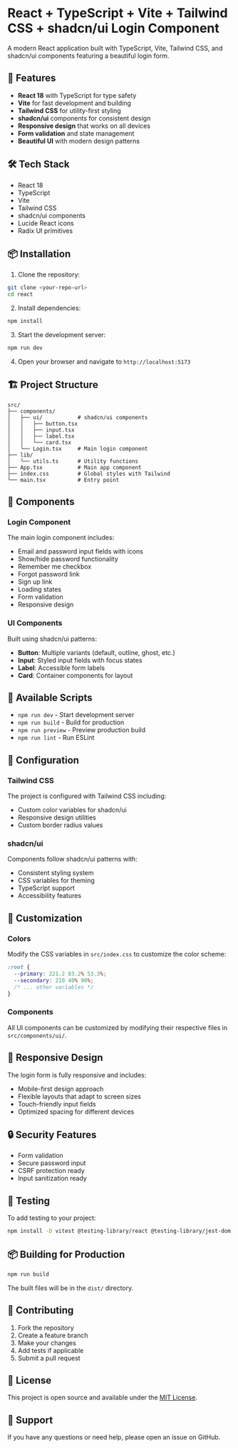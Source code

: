 # React + TypeScript + Vite + Tailwind CSS + shadcn/ui Login Component

A modern React application built with TypeScript, Vite, Tailwind CSS, and shadcn/ui components featuring a beautiful login form.

## 🚀 Features

- **React 18** with TypeScript for type safety
- **Vite** for fast development and building
- **Tailwind CSS** for utility-first styling
- **shadcn/ui** components for consistent design
- **Responsive design** that works on all devices
- **Form validation** and state management
- **Beautiful UI** with modern design patterns

## 🛠️ Tech Stack

- React 18
- TypeScript
- Vite
- Tailwind CSS
- shadcn/ui components
- Lucide React icons
- Radix UI primitives

## 📦 Installation

1. Clone the repository:
```bash
git clone <your-repo-url>
cd react
```

2. Install dependencies:
```bash
npm install
```

3. Start the development server:
```bash
npm run dev
```

4. Open your browser and navigate to `http://localhost:5173`

## 🏗️ Project Structure

```
src/
├── components/
│   ├── ui/           # shadcn/ui components
│   │   ├── button.tsx
│   │   ├── input.tsx
│   │   ├── label.tsx
│   │   └── card.tsx
│   └── Login.tsx     # Main login component
├── lib/
│   └── utils.ts      # Utility functions
├── App.tsx           # Main app component
├── index.css         # Global styles with Tailwind
└── main.tsx          # Entry point
```

## 🎨 Components

### Login Component
The main login component includes:
- Email and password input fields with icons
- Show/hide password functionality
- Remember me checkbox
- Forgot password link
- Sign up link
- Loading states
- Form validation
- Responsive design

### UI Components
Built using shadcn/ui patterns:
- **Button**: Multiple variants (default, outline, ghost, etc.)
- **Input**: Styled input fields with focus states
- **Label**: Accessible form labels
- **Card**: Container components for layout

## 🎯 Available Scripts

- `npm run dev` - Start development server
- `npm run build` - Build for production
- `npm run preview` - Preview production build
- `npm run lint` - Run ESLint

## 🔧 Configuration

### Tailwind CSS
The project is configured with Tailwind CSS including:
- Custom color variables for shadcn/ui
- Responsive design utilities
- Custom border radius values

### shadcn/ui
Components follow shadcn/ui patterns with:
- Consistent styling system
- CSS variables for theming
- TypeScript support
- Accessibility features

## 🚀 Customization

### Colors
Modify the CSS variables in `src/index.css` to customize the color scheme:

```css
:root {
  --primary: 221.2 83.2% 53.3%;
  --secondary: 210 40% 96%;
  /* ... other variables */
}
```

### Components
All UI components can be customized by modifying their respective files in `src/components/ui/`.

## 📱 Responsive Design

The login form is fully responsive and includes:
- Mobile-first design approach
- Flexible layouts that adapt to screen sizes
- Touch-friendly input fields
- Optimized spacing for different devices

## 🔒 Security Features

- Form validation
- Secure password input
- CSRF protection ready
- Input sanitization ready

## 🧪 Testing

To add testing to your project:

```bash
npm install -D vitest @testing-library/react @testing-library/jest-dom
```

## 📦 Building for Production

```bash
npm run build
```

The built files will be in the `dist/` directory.

## 🌟 Contributing

1. Fork the repository
2. Create a feature branch
3. Make your changes
4. Add tests if applicable
5. Submit a pull request

## 📄 License

This project is open source and available under the [MIT License](LICENSE).

## 🤝 Support

If you have any questions or need help, please open an issue on GitHub.
